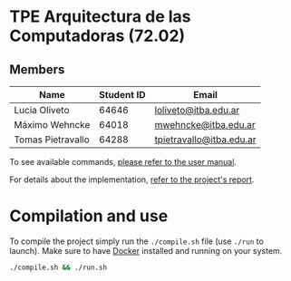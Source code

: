 # TPE Arquitectura de las Computadoras (72.02)

## Members

| Name                   | Student ID | Email                      |
|------------------------|------------|----------------------------|
| Lucia Oliveto          | 64646      | loliveto@itba.edu.ar       |
| Máximo Wehncke         | 64018      | mwehncke@itba.edu.ar       |
| Tomas Pietravallo      | 64288      | tpietravallo@itba.edu.ar   |

To see available commands, [please refer to the user manual](https://docs.google.com/document/d/1ZWmG98adobSHLwyexbFj743G0-Je5KMigvoO34VTcoc/edit?usp=sharing).

For details about the implementation, [refer to the project's report](https://docs.google.com/document/d/1RvDtHoayLrMMgk9ywLVE4wvfPCtpFVDpyeJib6fbQIc/edit?usp=sharing).

# Compilation and use
To compile the project simply run the `./compile.sh` file (use `./run` to launch). Make sure to have [Docker](http://docker.com/products/docker-desktop/) installed and running on your system.

```sh
./compile.sh && ./run.sh
```
